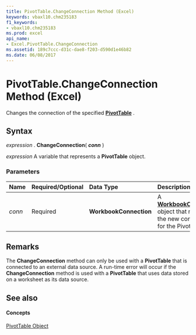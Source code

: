 ```yaml
---
title: PivotTable.ChangeConnection Method (Excel)
keywords: vbaxl10.chm235183
f1_keywords:
- vbaxl10.chm235183
ms.prod: excel
api_name:
- Excel.PivotTable.ChangeConnection
ms.assetid: 189c7ccc-d31c-dae8-f203-d590d1e46b82
ms.date: 06/08/2017
---
```



# PivotTable.ChangeConnection Method (Excel)

Changes the connection of the specified  **[PivotTable](Excel.PivotTable.md)** .


## Syntax

 _expression_ . **ChangeConnection**( **_conn_** )

 _expression_ A variable that represents a **PivotTable** object.


### Parameters



|**Name**|**Required/Optional**|**Data Type**|**Description**|
|:-----|:-----|:-----|:-----|
| _conn_|Required| **WorkbookConnection**|A  **[WorkbookConnection](Excel.WorkbookConnection.md)** object that repesents the new conneciton for the PivotTable.|

## Remarks

The  **ChangeConnection** method can only be used with a **PivotTable** that is connected to an external data source. A run-time error will occur if the **ChangeConnection** method is used with a **PivotTable** that uses data stored on a worksheet as its data source.


## See also


#### Concepts


[PivotTable Object](Excel.PivotTable.md)

